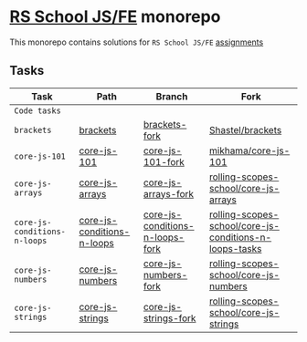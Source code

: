 # [RS School JS/FE](https://rs.school/courses/javascript) monorepo

This monorepo contains solutions for `RS School JS/FE` [assignments](https://github.com/rolling-scopes-school/tasks)

## Tasks

| Task                         | Path                                                        | Branch                                                                        | Fork                                                                                                                                |
| ---------------------------- | ----------------------------------------------------------- | ----------------------------------------------------------------------------- | ----------------------------------------------------------------------------------------------------------------------------------- |
| `Code tasks`                 |                                                             |                                                                               |                                                                                                                                     |
| `brackets`                   | [brackets](./brackets/)                                     | [brackets-fork](../../tree/brackets-fork)                                     | [Shastel/brackets](https://github.com/Shastel/brackets/)                                                                            |
| `core-js-101`                | [core-js-101](./core-js-101/)                               | [core-js-101-fork](../../tree/core-js-101-fork)                               | [mikhama/core-js-101](https://github.com/mikhama/core-js-101/)                                                                      |
| `core-js-arrays`             | [core-js-arrays](./core-js-arrays/)                         | [core-js-arrays-fork](../../tree/core-js-arrays-fork)                         | [rolling-scopes-school/core-js-arrays](https://github.com/rolling-scopes-school/core-js-arrays)                                     |
| `core-js-conditions-n-loops` | [core-js-conditions-n-loops](./core-js-conditions-n-loops/) | [core-js-conditions-n-loops-fork](../../tree/core-js-conditions-n-loops-fork) | [rolling-scopes-school/core-js-conditions-n-loops-tasks](https://github.com/rolling-scopes-school/core-js-conditions-n-loops-tasks) |
| `core-js-numbers`            | [core-js-numbers](./core-js-numbers/)                       | [core-js-numbers-fork](../../tree/core-js-numbers-fork)                       | [rolling-scopes-school/core-js-numbers](https://github.com/rolling-scopes-school/core-js-numbers)                                   |
| `core-js-strings`            | [core-js-strings](./core-js-strings/)                       | [core-js-strings-fork](../../tree/core-js-strings-fork)                       | [rolling-scopes-school/core-js-strings](https://github.com/rolling-scopes-school/core-js-strings)                                   |
